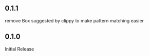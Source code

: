 ## 0.1.1

remove Box suggested by clippy to make pattern matching easier

## 0.1.0

Initial Release
